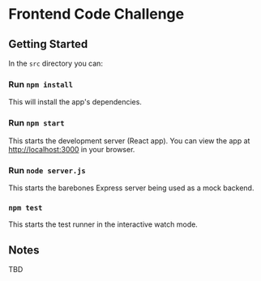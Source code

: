 # Frontend Code Challenge

## Getting Started

In the `src` directory you can:

### Run `npm install`
This will install the app's dependencies.

### Run `npm start`
This starts the development server (React app). You can view the app at [http://localhost:3000](http://localhost:3000) in your browser.

### Run `node server.js`
This starts the barebones Express server being used as a mock backend.

### `npm test`

This starts the test runner in the interactive watch mode.

## Notes
TBD
